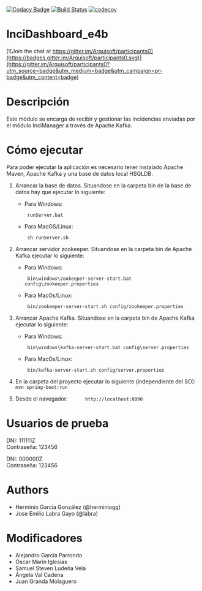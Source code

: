 [![Codacy Badge](https://api.codacy.com/project/badge/Grade/e9d0acdac1f4427698134e010ffbd3fe)](https://www.codacy.com/app/AlexGPlay/InciDashboard_e4b?utm_source=github.com&amp;utm_medium=referral&amp;utm_content=Arquisoft/InciDashboard_e4b&amp;utm_campaign=Badge_Grade)
[![Build Status](https://travis-ci.org/Arquisoft/InciDashboard_e4b.svg?branch=master)](https://travis-ci.org/Arquisoft/InciDashboard_e4b)
[![codecov](https://codecov.io/gh/Arquisoft/Inci_e4b/tree/master/InciDashboard_e4b-master/branch/master/graph/badge.svg)](https://codecov.io/gh/Arquisoft/Inci_e4b/tree/master/InciDashboard_e4b-master)


# InciDashboard_e4b

[![Join the chat at https://gitter.im/Arquisoft/participants0](https://badges.gitter.im/Arquisoft/participants0.svg)](https://gitter.im/Arquisoft/participants0?utm_source=badge&utm_medium=badge&utm_campaign=pr-badge&utm_content=badge)


# Descripción
Este módulo se encarga de recibir y gestionar las incidencias enviadas por el módulo InciManager a través de Apache Kafka.

# Cómo ejecutar

Para poder ejecutar la aplicación es necesario tener instalado Apache Maven, Apache Kafka y una base de datos local HSQLDB.

1. Arrancar la base de datos. Situandose en la carpeta bin de la base de datos hay que ejecutar lo siguiente:
    * Para Windows:
         ```
          runServer.bat
         ```
    * Para MacOS/Linux:
         ```
          sh runServer.sh
         ```

2. Arrancar servidor zookeeper. Situandose en la carpeta bin de Apache Kafka ejecutar lo siguiente:
    * Para Windows:
         ```
          bin\windows\zookeeper-server-start.bat config\zookeeper.properties
         ```
    * Para MacOs/Linux:
         ```
          bin/zookeeper-server-start.sh config/zookeeper.properties
         ```

3. Arrancar Apache Kafka. Situandose en la carpeta bin de Apache Kafka ejecutar lo siguiente:
    * Para Windows:
         ```
          bin\windows\kafka-server-start.bat config\server.properties
         ```
    * Para MacOs/Linux:
         ```
          bin/kafka-server-start.sh config/server.properties
         ``` 

4. En la carpeta del proyecto ejecutar lo siguiente (independiente del SO):
         ```
          mvn spring-boot:run
         ``` 

5. Desde el navegador:
        ``` 
         http://localhost:8090
        ```
# Usuarios de prueba
DNI: 111111Z
<br>Contraseña: 123456

DNI: 000000Z
<br>Contraseña: 123456

# Authors

- Herminio García González (@herminiogg)
- Jose Emilio Labra Gayo (@labra)

# Modificadores

- Alejandro García Parrondo
- Óscar Marín Iglesias
- Samuel Steven Ludeña Vela
- Ángela Val Cadena
- Juan Granda Molaguero
